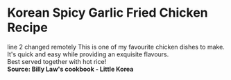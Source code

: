 # Korean Spicy Garlic Fried Chicken Recipe 
line 2 changed remotely
This is one of my favourite chicken dishes to make. It's quick and easy while providing an exquisite flavours. <br>
Best served together with hot rice! <br>
**Source: Billy Law's cookbook - Little Korea**
